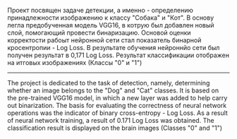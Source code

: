 Проект посвящен задаче детекции, а именно - определению принадлежности изображению к классу "Собака" и "Кот".
В основу легла предобученная модель VGG16, в котрую был добавлен новый слой, помогающий провести бинаризацию.
Основой оценки корректости рабоыт нейронной сети стал показатель бинарной кросентропии - Log Loss.
В результате обучения нейроннйо сети был получен результат в 0,171 Log Loss.
Результат классификации отображен на итговых изображениях (Классы "0" и "1")

---

The project is dedicated to the task of detection, namely, determining whether an image belongs to the "Dog" and "Cat" classes.
It is based on the pre-trained VGG16 model, in which a new layer was added to help carry out binarization.
The basis for evaluating the correctness of neural network operations was the indicator of binary cross-entropy - Log Loss.
As a result of neural network training, a result of 0.171 Log Loss was obtained.
The classification result is displayed on the brain images (Classes "0" and "1")
